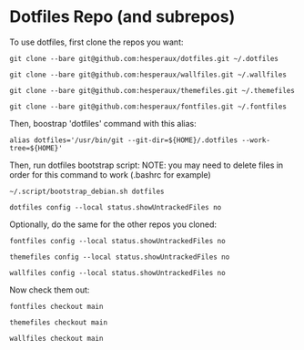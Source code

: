 # Dotfiles Repo (and subrepos)

To use dotfiles, first clone the repos you want:

`git clone --bare git@github.com:hesperaux/dotfiles.git ~/.dotfiles`

`git clone --bare git@github.com:hesperaux/wallfiles.git ~/.wallfiles`

`git clone --bare git@github.com:hesperaux/themefiles.git ~/.themefiles`

`git clone --bare git@github.com:hesperaux/fontfiles.git ~/.fontfiles`


Then, boostrap 'dotfiles' command with this alias:

`alias dotfiles='/usr/bin/git --git-dir=${HOME}/.dotfiles --work-tree=${HOME}'`

Then, run dotfiles bootstrap script:
NOTE: you may need to delete files in order for this command to work (.bashrc for example)

`~/.script/bootstrap_debian.sh dotfiles`

`dotfiles config --local status.showUntrackedFiles no`

Optionally, do the same for the other repos you cloned:

`fontfiles config --local status.showUntrackedFiles no`

`themefiles config --local status.showUntrackedFiles no`

`wallfiles config --local status.showUntrackedFiles no`

Now check them out:

`fontfiles checkout main`

`themefiles checkout main`

`wallfiles checkout main`

